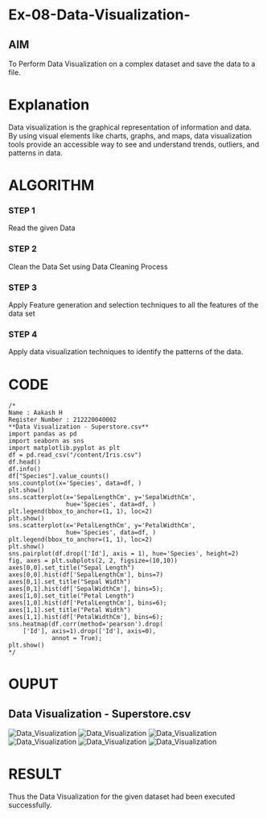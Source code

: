 # Ex-08-Data-Visualization-

## AIM
To Perform Data Visualization on a complex dataset and save the data to a file. 

# Explanation
Data visualization is the graphical representation of information and data. By using visual elements like charts, graphs, and maps, data visualization tools provide an accessible way to see and understand trends, outliers, and patterns in data.

# ALGORITHM
### STEP 1
Read the given Data
### STEP 2
Clean the Data Set using Data Cleaning Process
### STEP 3
Apply Feature generation and selection techniques to all the features of the data set
### STEP 4
Apply data visualization techniques to identify the patterns of the data.

# CODE
```
/* 
Name : Aakash H
Register Number : 212220040002
**Data Visualization - Superstore.csv**
import pandas as pd
import seaborn as sns
import matplotlib.pyplot as plt
df = pd.read_csv("/content/Iris.csv")
df.head()
df.info()
df["Species"].value_counts()
sns.countplot(x='Species', data=df, )
plt.show()
sns.scatterplot(x='SepalLengthCm', y='SepalWidthCm',
                hue='Species', data=df, )
plt.legend(bbox_to_anchor=(1, 1), loc=2)
plt.show()
sns.scatterplot(x='PetalLengthCm', y='PetalWidthCm',
                hue='Species', data=df, )
plt.legend(bbox_to_anchor=(1, 1), loc=2) 
plt.show()
sns.pairplot(df.drop(['Id'], axis = 1), hue='Species', height=2)
fig, axes = plt.subplots(2, 2, figsize=(10,10)) 
axes[0,0].set_title("Sepal Length")
axes[0,0].hist(df['SepalLengthCm'], bins=7)
axes[0,1].set_title("Sepal Width")
axes[0,1].hist(df['SepalWidthCm'], bins=5); 
axes[1,0].set_title("Petal Length")
axes[1,0].hist(df['PetalLengthCm'], bins=6); 
axes[1,1].set_title("Petal Width")
axes[1,1].hist(df['PetalWidthCm'], bins=6);
sns.heatmap(df.corr(method='pearson').drop(
    ['Id'], axis=1).drop(['Id'], axis=0),
            annot = True); 
plt.show()
*/
```
# OUPUT
## Data Visualization - Superstore.csv
![Data_Visualization](/images/img.png)
![Data_Visualization](/images/img2.png)
![Data_Visualization](/images/img3.png)
![Data_Visualization](/images/img4.png)
![Data_Visualization](/images/img5.png)
![Data_Visualization](/images/img6.png)

# RESULT
Thus the Data Visualization for the given dataset had been executed successfully.